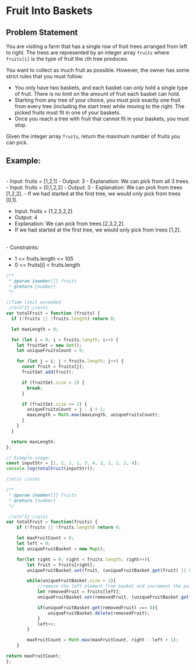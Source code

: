 # Fruit Into Baskets

## Problem Statement

You are visiting a farm that has a single row of fruit trees arranged from left to right. The trees are represented by an integer array `fruits` where `fruits[i]` is the type of fruit the `i`th tree produces.

You want to collect as much fruit as possible. However, the owner has some strict rules that you must follow:

- You only have two baskets, and each basket can only hold a single type of fruit. There is no limit on the amount of fruit each basket can hold.
- Starting from any tree of your choice, you must pick exactly one fruit from every tree (including the start tree) while moving to the right. The picked fruits must fit in one of your baskets.
- Once you reach a tree with fruit that cannot fit in your baskets, you must stop.

Given the integer array `fruits`, return the maximum number of fruits you can pick.
<br>
## Example:
<br>
- Input: fruits = [1,2,1]
- Output: 3
- Explanation: We can pick from all 3 trees.
<br>
- Input: fruits = [0,1,2,2]
- Output: 3
- Explanation: We can pick from trees [1,2,2].
- If we had started at the first tree, we would only pick from trees [0,1].
<br>

- Input: fruits = [1,2,3,2,2]
- Output: 4
- Explanation: We can pick from trees [2,3,2,2].
- If we had started at the first tree, we would only pick from trees [1,2].

<br>
- Constraints:

- 1 <= fruits.length <= 105
- 0 <= fruits[i] < fruits.length


```js
/**
 * @param {number[]} fruits
 * @return {number}
 */

//Time limit exceeded
 //o(n^2) //o(n)
var totalFruit = function (fruits) {
  if (!fruits || !fruits.length) return 0;

  let maxLength = 0;

  for (let i = 0; i < fruits.length; i++) {
    let fruitSet = new Set();
    let uniqueFruitsCount = 0;

    for (let j = i; j < fruits.length; j++) {
      const fruit = fruits[j];
      fruitSet.add(fruit);

      if (fruitSet.size > 2) {
        break;
      }

      if (fruitSet.size <= 2) {
        uniqueFruitsCount = j - i + 1;
        maxLength = Math.max(maxLength, uniqueFruitsCount);
      }
    }
  }

  return maxLength;
};

// Example usage:
const inputStr = [1, 2, 1, 1, 3, 4, 2, 2, 2, 2, 4];
console.log(totalFruit(inputStr));
```
```js
//o(n) //o(m)

/**
 * @param {number[]} fruits
 * @return {number}
 */

 //o(n^3) //o(n)
var totalFruit = function(fruits) {
    if (!fruits || !fruits.length) return 0;

    let maxFruitCount = 0;
    let left = 0;
    let uniqueFruitBasket = new Map();

    for(let right = 0; right < fruits.length; right++){
        let fruit = fruits[right];
        uniqueFruitBasket.set(fruit, (uniqueFruitBasket.get(fruit) || 0) + 1 );

        while(uniqueFruitBasket.size > 2){
            //remove the left element from basket and increment the pointer left
            let removedFruit = fruits[left];
            uniqueFruitBasket.set(removedFruit, (uniqueFruitBasket.get(removedFruit) || 0) - 1);

            if(uniqueFruitBasket.get(removedFruit) === 0){
                uniqueFruitBasket.delete(removedFruit);
            }
            left++;
        }

        maxFruitCount = Math.max(maxFruitCount, right - left + 1);
    }

return maxFruitCount;
};
```  
